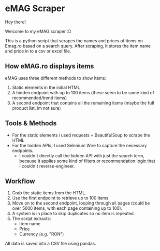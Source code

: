# eMAG Scraper 

Hey there! 

Welcome to my eMAG scraper :D

This is a python script that scrapes the names and prices of items on Emag.ro based on a search query.
After scraping, it stores the item name and price in to a csv or excel file.

## How eMAG.ro displays items

eMAG uses three different methods to show items:
 1. Static elements in the initial HTML
 2. A hidden endpoint with up to 100 items (these seem to be some kind of recommended/trend items)
 3. A second endpoint that contains all the remaining items (maybe the full product list, im not sure)

## Tools & Methods

 - For the static elements i used requests + BeautifulSoup to scrape the HTML 
 - For the hidden APIs, I used Selenium Wire to capture the necessary endpoints.
      - I couldn't directly call the hidden API with just the search term, because it applies some kind of filters or recommendation logic that I couldn't reverse-engineer.

## Workflow

 1. Grab the static items from the HTML.
 2. Use the first endpoint to retrieve up to 100 items.
 3. Move on to the second endpoint, looping through all pages (could be over 5000 items, with each page containing up to 100).
 4. A system is in place to skip duplicates so no item is repeated.
 5. The script extracts:
    - Item name
    - Price
    - Currency (e.g. "RON")

All data is saved into a CSV file using pandas.
